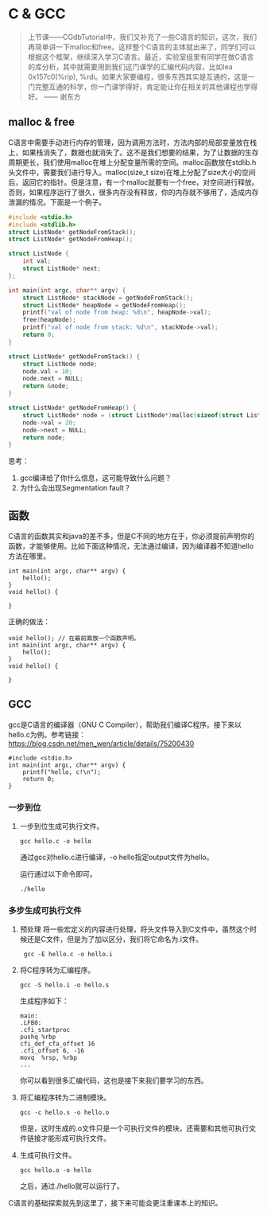 # C & GCC
> 上节课——CGdbTutorial中，我们又补充了一些C语言的知识，这次，我们再简单讲一下malloc和free。这样整个C语言的主体就出来了，同学们可以根据这个框架，继续深入学习C语言。最近，实验室组里有同学在做C语言的库分析，其中就需要用到我们这门课学的汇编代码内容，比如lea 0x157c0(%rip), %rdi。如果大家要编程，很多东西其实是互通的，这是一门完整互通的科学，你一门课学得好，肯定能让你在相关的其他课程也学得好。 —— 谢东方

## malloc & free
C语言中需要手动进行内存的管理，因为调用方法时，方法内部的局部变量放在栈上，如果栈消失了，数据也就消失了。这不是我们想要的结果，为了让数据的生存周期更长，我们使用malloc在堆上分配变量所需的空间。malloc函数放在stdlib.h头文件中，需要我们进行导入。malloc(size_t size)在堆上分配了size大小的空间后，返回它的指针。但是注意，有一个malloc就要有一个free，对空间进行释放。否则，如果程序运行了很久，很多内存没有释放，你的内存就不够用了，造成内存泄漏的情况。下面是一个例子。

```c
#include <stdio.h>
#include <stdlib.h>
struct ListNode* getNodeFromStack();
struct ListNode* getNodeFromHeap();

struct ListNode {
    int val;
    struct ListNode* next;
};

int main(int argc, char** argv) {
    struct ListNode* stackNode = getNodeFromStack();
    struct ListNode* heapNode = getNodeFromHeap();
    printf("val of node from heap: %d\n", heapNode->val);
    free(heapNode);
    printf("val of node from stack: %d\n", stackNode->val);
    return 0;
}

struct ListNode* getNodeFromStack() {
    struct ListNode node;
    node.val = 10;
    node.next = NULL;
    return &node;
}

struct ListNode* getNodeFromHeap() {
    struct ListNode* node = (struct ListNode*)malloc(sizeof(struct ListNode));
    node->val = 20;
    node->next = NULL;
    return node;
}

```
思考：
1. gcc编译给了你什么信息，这可能导致什么问题？
2. 为什么会出现Segmentation fault？


## 函数
C语言的函数其实和java的差不多，但是C不同的地方在于，你必须提前声明你的函数，才能够使用。比如下面这种情况，无法通过编译，因为编译器不知道hello方法在哪里。
```
int main(int argc, char** argv) {
    hello();
}
void hello() {

}
```
正确的做法：
```
void hello(); // 在最前面放一个函数声明。
int main(int argc, char** argv) {
    hello();
}
void hello() {

}
```



## GCC
gcc是C语言的编译器（GNU C Compiler），帮助我们编译C程序。接下来以hello.c为例。参考链接： https://blog.csdn.net/men_wen/article/details/75200430

```
#include <stdio.h>
int main(int argc, char** argv) {
    printf("hello, c!\n");
    return 0;
}
```
### 一步到位
1. 一步到位生成可执行文件。
    ```
    gcc hello.c -o hello
    ```
    通过gcc对hello.c进行编译，-o hello指定output文件为hello。

    运行通过以下命令即可。
    ```
    ./hello
    ```

### 多步生成可执行文件
1. 预处理
   将一些宏定义的内容进行处理，将头文件导入到C文件中，虽然这个时候还是C文件，但是为了加以区分，我们将它命名为.i文件。
   ```
    gcc -E hello.c -o hello.i
   ```

2. 将C程序转为汇编程序。
    ```
    gcc -S hello.i -o hello.s
    ```
   生成程序如下：
    ```
    main:
    .LFB0:
    .cfi_startproc
    pushq %rbp
    cfi_def_cfa_offset 16
    .cfi_offset 6, -16
    movq  %rsp, %rbp
    ...            
    ```
   你可以看到很多汇编代码，这也是接下来我们要学习的东西。

3. 将汇编程序转为二进制模块。
    ```
    gcc -c hello.s -o hello.o
    ```
    但是，这时生成的.o文件只是一个可执行文件的模块，还需要和其他可执行文件链接才能形成可执行文件。

4. 生成可执行文件。
    ```
    gcc hello.o -o hello
    ```
    之后，通过./hello就可以运行了。


C语言的基础探索就先到这里了，接下来可能会更注重课本上的知识。